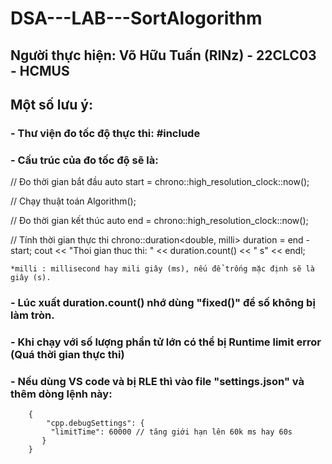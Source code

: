 # DSA---LAB---SortAlogorithm
## Người thực hiện: Võ Hữu Tuấn (RINz) - 22CLC03 - HCMUS
## Một số lưu ý:

### - Thư viện đo tốc độ thực thi:  #include<chrono> 

### - Cấu trúc của đo tốc độ sẽ là:

 // Đo thời gian bắt đầu
    auto start = chrono::high_resolution_clock::now();

 // Chạy thuật toán
    Algorithm();

 // Đo thời gian kết thúc
    auto end = chrono::high_resolution_clock::now();

 // Tính thời gian thực thi
    chrono::duration<double, milli> duration = end - start;
    cout << "Thoi gian thuc thi: " << duration.count() << " s" << endl;

    *milli : millisecond hay mili giây (ms), nếu để trống mặc định sẽ là giây (s).

### - Lúc xuất duration.count() nhớ dùng "fixed()" để số không bị làm tròn.
### - Khi chạy với số lượng phần tử lớn có thể bị Runtime limit error (Quá thời gian thực thi)
### - Nếu dùng VS code và bị RLE thì vào file "settings.json" và thêm dòng lệnh này:
        {
            "cpp.debugSettings": {
             "limitTime": 60000 // tăng giới hạn lên 60k ms hay 60s
           }
        }

